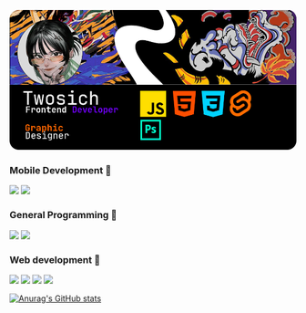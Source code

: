 ![alt text](https://github.com/thalenes/thalenes/blob/main/poster.png)

### Mobile Development 🍂
<div align="left">
<img src="https://img.shields.io/badge/Dart-0175C2?style=for-the-badge&logo=dart&logoColor=white" />
<img src="https://img.shields.io/badge/Flutter-02569B?style=for-the-badge&logo=flutter&logoColor=white" />
</div>

### General Programming 🌹
<div align="left"> 
<img src="https://img.shields.io/badge/Go-00ADD8?style=for-the-badge&logo=go&logoColor=white" />
<img src="https://img.shields.io/badge/SAP-0FAAFF?style=for-the-badge&logo=sap&logoColor=white" />
</div>


### Web development 💐
<div align="left">
<img src="https://img.shields.io/badge/HTML5-E34F26?style=for-the-badge&logo=html5&logoColor=white" />
<img src="https://img.shields.io/badge/Tailwind_CSS-38B2AC?style=for-the-badge&logo=tailwind-css&logoColor=white" />
<img src="https://img.shields.io/badge/JavaScript-323330?style=for-the-badge&logo=javascript&logoColor=F7DF1E" />
<img src="https://img.shields.io/badge/Svelte-4A4A55?style=for-the-badge&logo=svelte&logoColor=FF3E00" />
</div>

[![Anurag's GitHub stats](https://github-readme-stats.vercel.app/api?username=thalenes)](https://github.com/anuraghazra/github-readme-stats)

